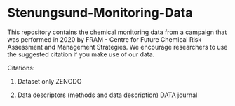 # Stenungsund-Monitoring-Data
This repository contains the chemical monitoring data from a campaign that was performed in 2020 by FRAM - Centre for Future Chemical Risk Assessment and Management Strategies. We encourage researchers to use the suggested citation if you make use of our data.

Citations:

1) Dataset only
ZENODO

3) Data descriptors (methods and data description)
DATA journal
